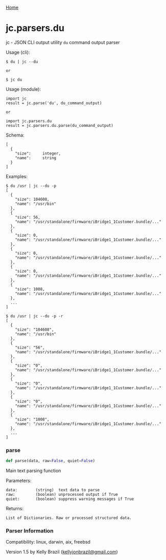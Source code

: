 [Home](https://kellyjonbrazil.github.io/jc/)
<a id="jc.parsers.du"></a>

# jc.parsers.du

jc - JSON CLI output utility `du` command output parser

Usage (cli):

    $ du | jc --du

    or

    $ jc du

Usage (module):

    import jc
    result = jc.parse('du', du_command_output)

    or

    import jc.parsers.du
    result = jc.parsers.du.parse(du_command_output)

Schema:

    [
      {
        "size":     integer,
        "name":     string
      }
    ]

Examples:

    $ du /usr | jc --du -p
    [
      {
        "size": 104608,
        "name": "/usr/bin"
      },
      {
        "size": 56,
        "name": "/usr/standalone/firmware/iBridge1_1Customer.bundle/..."
      },
      {
        "size": 0,
        "name": "/usr/standalone/firmware/iBridge1_1Customer.bundle/..."
      },
      {
        "size": 0,
        "name": "/usr/standalone/firmware/iBridge1_1Customer.bundle/..."
      },
      {
        "size": 0,
        "name": "/usr/standalone/firmware/iBridge1_1Customer.bundle/..."
      },
      {
        "size": 1008,
        "name": "/usr/standalone/firmware/iBridge1_1Customer.bundle/..."
      },
      ...
    ]

    $ du /usr | jc --du -p -r
    [
      {
        "size": "104608",
        "name": "/usr/bin"
      },
      {
        "size": "56",
        "name": "/usr/standalone/firmware/iBridge1_1Customer.bundle/..."
      },
      {
        "size": "0",
        "name": "/usr/standalone/firmware/iBridge1_1Customer.bundle/..."
      },
      {
        "size": "0",
        "name": "/usr/standalone/firmware/iBridge1_1Customer.bundle/..."
      },
      {
        "size": "0",
        "name": "/usr/standalone/firmware/iBridge1_1Customer.bundle/..."
      },
      {
        "size": "1008",
        "name": "/usr/standalone/firmware/iBridge1_1Customer.bundle/..."
      },
      ...
    ]

<a id="jc.parsers.du.parse"></a>

### parse

```python
def parse(data, raw=False, quiet=False)
```

Main text parsing function

Parameters:

    data:        (string)  text data to parse
    raw:         (boolean) unprocessed output if True
    quiet:       (boolean) suppress warning messages if True

Returns:

    List of Dictionaries. Raw or processed structured data.

### Parser Information
Compatibility:  linux, darwin, aix, freebsd

Version 1.5 by Kelly Brazil (kellyjonbrazil@gmail.com)
